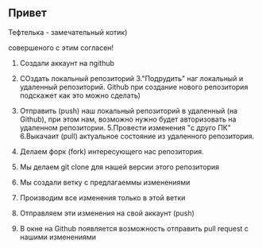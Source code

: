 ## Привет

Тефтелька - замечательный котик)

совершеного с этим согласен!

1. Создали аккаунт на пgithub
2. СОздать локальный репозиторий
3."Подрудить" наг локальный и удаленный репозиторий. Github при создание нового репозитория подскажет как это можно сделать)
4. Отправить (push) наш локальный репозиторий в удаленный (на Github), при этом нам, возможно нужно будет авторизовать на удаленном репозитории.
5.Провести изменения "c друго ПК"
6.Выкачаит (pull) актуальное состояние из удаленного репозитория.

1. Делаем форк (fork) интересующего нас репозитория.
2. Мы делаем git clone для нашей версии этого репозитория
3. Мы создали ветку с предлагаеммы изменениями
4. Производим все изменения только в этой ветки
5. Отправляем эти изменения на свой аккаунт (push)
6. В окне на Github появляется возможность отправить pull request c нашими изменениями
